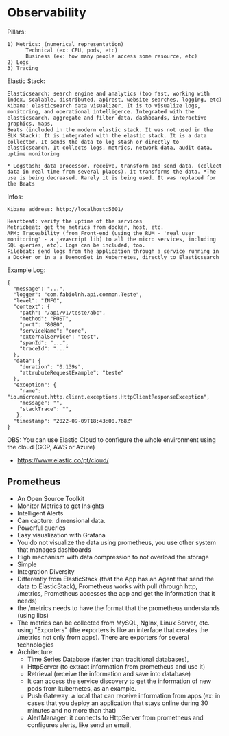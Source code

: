 # Observability

Pillars:

```
1) Metrics: (numerical representation) 
      Technical (ex: CPU, pods, etc)
      Business (ex: how many people access some resource, etc)
2) Logs
3) Tracing
```

Elastic Stack:

```
Elasticsearch: search engine and analytics (too fast, working with index, scalable, distributed, apirest, website searches, logging, etc)
Kibana: elasticsearch data visualizer. It is to visualize logs, monitoring, and operational intelligence. Integrated with the elasticsearch. aggregate and filter data. dashboards, interactive graphics, maps, 
Beats (included in the modern elastic stack. It was not used in the ELK Stack): It is integrated with the elastic stack. It is a data collector. It sends the data to log stash or directly to elasticsearch. It collects logs, metrics, network data, audit data, uptime monitoring

* Logstash: data processor. receive, transform and send data. (collect data in real time from several places). it transforms the data. *The use is being decreased. Rarely it is being used. It was replaced for the Beats
```

Infos:
```
Kibana address: http://localhost:5601/

Heartbeat: verify the uptime of the services
Metricbeat: get the metrics from docker, host, etc.
APM: Traceability (from Front-end (using the RUM - 'real user monitoring' - a javascript lib) to all the micro services, including SQL queries, etc). Logs can be included, too.
Filebeat: send logs from the application through a service running in a Docker or in a a DaemonSet in Kubernetes, directly to Elasticsearch
```

Example Log:
```
{
  "message": "...",
  "logger": "com.fabiolnh.api.common.Teste",
  "level": "INFO",
  "context": {
    "path": "/api/v1/teste/abc",
    "method": "POST",
    "port": "8080",
    "serviceName": "core",
    "externalService": "test",
    "spanId": "...",
    "traceId": "..."
  },
  "data": {
    "duration": "0.139s",
    "attrubuteRequestExample": "teste"
  },
  "exception": {
    "name": "io.micronaut.http.client.exceptions.HttpClientResponseException",
    "message": "",
    "stackTrace": "",
   },
  "timestamp": "2022-09-09T18:43:00.768Z"
}
```

OBS: You can use Elastic Cloud to configure the whole environment using the cloud (GCP, AWS or Azure)
- https://www.elastic.co/pt/cloud/

## Prometheus
- An Open Source Toolkit
- Monitor Metrics to get Insights
- Intelligent Alerts
- Can capture: dimensional data. 
- Powerful queries
- Easy visualization with Grafana
- You do not visualize the data using prometheus, you use other system that manages dashboards
- High mechanism with data compression to not overload the storage
- Simple
- Integration Diversity
- Differently from ElasticStack (that the App has an Agent that send the data to ElasticStack), Prometheus works with pull (through http, /metrics, Prometheus accesses the app and get the information that it needs)
- the /metrics needs to have the format that the prometheus understands (using libs)
- The metrics can be collected from MySQL, NgInx, Linux Server, etc. using "Exporters" (the exporters is like an interface that creates the /metrics not only from apps). There are exporters for several technologies
- Architecture: 
     * Time Series Database (faster than traditional databases), 
     * HttpServer (to extract information from prometheus and use it)
     * Retrieval (receive the information and save into database)
     * It can access the service discovery to get the information of new pods from kubernetes, as an example.
     * Push Gateway: a local that can receive information from apps (ex: in cases that you deploy an application that stays online during 30 minutes and no more than that)
     * AlertManager: it connects to HttpServer from prometheus and configures alerts, like send an email, 
